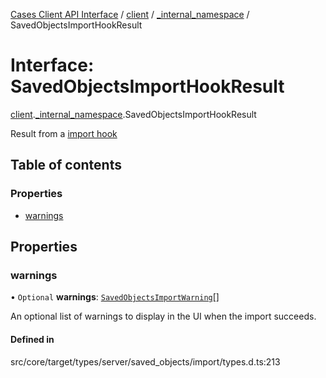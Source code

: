 [Cases Client API Interface](../README.md) / [client](../modules/client.md) / [\_internal\_namespace](../modules/client._internal_namespace.md) / SavedObjectsImportHookResult

# Interface: SavedObjectsImportHookResult

[client](../modules/client.md).[_internal_namespace](../modules/client._internal_namespace.md).SavedObjectsImportHookResult

Result from a [import hook](../modules/client._internal_namespace.md#savedobjectsimporthook)

## Table of contents

### Properties

- [warnings](client._internal_namespace.SavedObjectsImportHookResult.md#warnings)

## Properties

### warnings

• `Optional` **warnings**: [`SavedObjectsImportWarning`](../modules/client._internal_namespace.md#savedobjectsimportwarning)[]

An optional list of warnings to display in the UI when the import succeeds.

#### Defined in

src/core/target/types/server/saved_objects/import/types.d.ts:213
